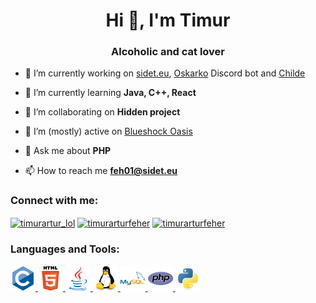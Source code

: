 <h1 align="center">Hi 👋, I'm Timur</h1>
<h3 align="center">Alcoholic and cat lover</h3>

- 🔭 I’m currently working on [sidet.eu](https://sidet.eu), [Oskarko](https://sidet.eu/c_discord) Discord bot and [Childe](https://github.com/bluecat201/Childe)

- 🌱 I’m currently learning **Java, C++, React**

- 👯 I’m collaborating on **Hidden project**

- 🤝 I’m (mostly) active on [Blueshock Oasis](https://discord.gg/blueshock)

- 💬 Ask me about **PHP**

- 📫 How to reach me **feh01@sidet.eu**

<h3 align="left">Connect with me:</h3>
<p align="left">
<a href="https://twitter.com/timurartur_lol" target="blank"><img align="center" src="https://raw.githubusercontent.com/rahuldkjain/github-profile-readme-generator/master/src/images/icons/Social/twitter.svg" alt="timurartur_lol" height="30" width="40" /></a>
<a href="https://linkedin.com/in/timurarturfeher" target="blank"><img align="center" src="https://raw.githubusercontent.com/rahuldkjain/github-profile-readme-generator/master/src/images/icons/Social/linked-in-alt.svg" alt="timurarturfeher" height="30" width="40" /></a>
<a href="https://instagram.com/timurarturfeher" target="blank"><img align="center" src="https://raw.githubusercontent.com/rahuldkjain/github-profile-readme-generator/master/src/images/icons/Social/instagram.svg" alt="timurarturfeher" height="30" width="40" /></a>
</p>

<h3 align="left">Languages and Tools:</h3>
<p align="left"> <a href="https://www.cprogramming.com/" target="_blank" rel="noreferrer"> <img src="https://raw.githubusercontent.com/devicons/devicon/master/icons/c/c-original.svg" alt="c" width="40" height="40"/> </a> <a href="https://www.w3.org/html/" target="_blank" rel="noreferrer"> <img src="https://raw.githubusercontent.com/devicons/devicon/master/icons/html5/html5-original-wordmark.svg" alt="html5" width="40" height="40"/> </a> <a href="https://www.java.com" target="_blank" rel="noreferrer"> <img src="https://raw.githubusercontent.com/devicons/devicon/master/icons/java/java-original.svg" alt="java" width="40" height="40"/> </a> <a href="https://www.linux.org/" target="_blank" rel="noreferrer"> <img src="https://raw.githubusercontent.com/devicons/devicon/master/icons/linux/linux-original.svg" alt="linux" width="40" height="40"/> </a> <a href="https://www.mysql.com/" target="_blank" rel="noreferrer"> <img src="https://raw.githubusercontent.com/devicons/devicon/master/icons/mysql/mysql-original-wordmark.svg" alt="mysql" width="40" height="40"/> </a> <a href="https://www.php.net" target="_blank" rel="noreferrer"> <img src="https://raw.githubusercontent.com/devicons/devicon/master/icons/php/php-original.svg" alt="php" width="40" height="40"/> </a> <a href="https://www.python.org" target="_blank" rel="noreferrer"> <img src="https://raw.githubusercontent.com/devicons/devicon/master/icons/python/python-original.svg" alt="python" width="40" height="40"/> </a> </p>
